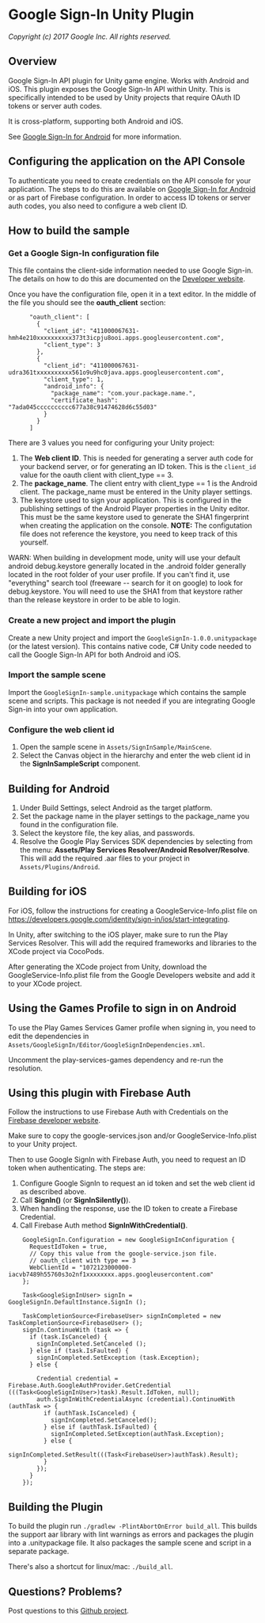# Google Sign-In Unity Plugin

_Copyright (c) 2017 Google Inc. All rights reserved._

## Overview

Google Sign-In API plugin for Unity game engine. Works with Android and iOS.
This plugin exposes the Google Sign-In API within Unity. This is specifically
intended to be used by Unity projects that require OAuth ID tokens or server
auth codes.

It is cross-platform, supporting both Android and iOS.

See [Google Sign-In for Android](https://developers.google.com/identity/sign-in/android/start)
for more information.

## Configuring the application on the API Console

To authenticate you need to create credentials on the API console for your
application. The steps to do this are available on
[Google Sign-In for Android](https://developers.google.com/identity/sign-in/android/start)
or as part of Firebase configuration.
In order to access ID tokens or server auth codes, you also need to configure
a web client ID.

## How to build the sample

### Get a Google Sign-In configuration file

This file contains the client-side information needed to use Google Sign-in.
The details on how to do this are documented on the [Developer website](https://developers.google.com/identity/sign-in/android/start-integrating#get-config).

Once you have the configuration file, open it in a text editor. In the middle
of the file you should see the **oauth_client** section:

```
      "oauth_client": [
        {
          "client_id": "411000067631-hmh4e210xxxxxxxxxx373t3icpju8ooi.apps.googleusercontent.com",
          "client_type": 3
        },
        {
          "client_id": "411000067631-udra361txxxxxxxxxx561o9u9hc0java.apps.googleusercontent.com",
          "client_type": 1,
          "android_info": {
            "package_name": "com.your.package.name.",
            "certificate_hash": "7ada045cccccccccc677a38c91474628d6c55d03"
          }
        }
      ]
```

There are 3 values you need for configuring your Unity project:

1. The **Web client ID**. This is needed for generating a server auth code for
   your backend server, or for generating an ID token. This is the `client_id`
   value for the oauth client with client_type == 3.
2. The **package_name**. The client entry with client_type == 1 is the
   Android client. The package_name must be entered in the Unity player settings.
3. The keystore used to sign your application. This is configured in the publishing settings of the Android Player properties in
   the Unity editor. This must be the same keystore used to generate
   the SHA1 fingerprint when creating the application on the console. **NOTE:**
   The configutation file does not reference the keystore, you need to keep track of
   this yourself.

WARN: When building in development mode, unity will use your default android debug.keystore generally located in the .android folder
generally located in the root folder of your user profile. If you can't find it, use "everything" search tool (freeware -- search for it on google)
to look for debug.keystore. You will need to use the SHA1 from that keystore rather than the release keystore in order to be able to login.

### Create a new project and import the plugin

Create a new Unity project and import the `GoogleSignIn-1.0.0.unitypackage` (or the latest version).
This contains native code, C# Unity code needed to call the Google Sign-In API for both Android and iOS.

### Import the sample scene

Import the `GoogleSignIn-sample.unitypackage` which contains the sample scene and
scripts. This package is not needed if you are integrating Google Sign-in into
your own application.

### Configure the web client id

1. Open the sample scene in `Assets/SignInSample/MainScene`.
2. Select the Canvas object in the hierarchy and enter the web client id
   in the **SignInSampleScript** component.

## Building for Android

1. Under Build Settings, select Android as the target platform.
2. Set the package name in the player settings to the package_name you found in
   the configuration file.
3. Select the keystore file, the key alias, and passwords.
4. Resolve the Google Play Services SDK dependencies by selecting from the menu:
   **Assets/Play Services Resolver/Android Resolver/Resolve**. This will add
   the required .aar files to your project in `Assets/Plugins/Android`.

## Building for iOS

For iOS, follow the instructions for creating a GoogleService-Info.plist file on
https://developers.google.com/identity/sign-in/ios/start-integrating.

In Unity, after switching to the iOS player, make sure to run the Play Services
Resolver. This will add the required frameworks and libraries to the XCode
project via CocoPods.

After generating the XCode project from Unity, download the GoogleService-Info.plist file
from the Google Developers website and add it to your XCode project.

## Using the Games Profile to sign in on Android

To use the Play Games Services Gamer profile when signing in, you need to edit the
dependencies in `Assets/GoogleSignIn/Editor/GoogleSignInDependencies.xml`.

Uncomment the play-services-games dependency and re-run the resolution.

## Using this plugin with Firebase Auth

Follow the instructions to use Firebase Auth with Credentials on the [Firebase developer website](https://firebase.google.com/docs/unity/setup).

Make sure to copy the google-services.json and/or GoogleService-Info.plist to your Unity project.

Then to use Google SignIn with Firebase Auth, you need to request an ID token when authenticating.
The steps are:

1. Configure Google SignIn to request an id token and set the web client id as described above.
2. Call **SignIn()** (or **SignInSilently()**).
3. When handling the response, use the ID token to create a Firebase Credential.
4. Call Firebase Auth method **SignInWithCredential()**.

```
    GoogleSignIn.Configuration = new GoogleSignInConfiguration {
      RequestIdToken = true,
      // Copy this value from the google-service.json file.
      // oauth_client with type == 3
      WebClientId = "1072123000000-iacvb7489h55760s3o2nf1xxxxxxxx.apps.googleusercontent.com"
    };

    Task<GoogleSignInUser> signIn = GoogleSignIn.DefaultInstance.SignIn ();

    TaskCompletionSource<FirebaseUser> signInCompleted = new TaskCompletionSource<FirebaseUser> ();
    signIn.ContinueWith (task => {
      if (task.IsCanceled) {
        signInCompleted.SetCanceled ();
      } else if (task.IsFaulted) {
        signInCompleted.SetException (task.Exception);
      } else {

        Credential credential = Firebase.Auth.GoogleAuthProvider.GetCredential (((Task<GoogleSignInUser>)task).Result.IdToken, null);
        auth.SignInWithCredentialAsync (credential).ContinueWith (authTask => {
          if (authTask.IsCanceled) {
            signInCompleted.SetCanceled();
          } else if (authTask.IsFaulted) {
            signInCompleted.SetException(authTask.Exception);
          } else {
            signInCompleted.SetResult(((Task<FirebaseUser>)authTask).Result);
          }
        });
      }
    });
```

## Building the Plugin

To build the plugin run `./gradlew -PlintAbortOnError build_all`. This builds the support aar
library with lint warnings as errors and packages the plugin into a .unitypackage file. It
also packages the sample scene and script in a separate package.

There's also a shortcut for linux/mac: `./build_all`.

## Questions? Problems?

Post questions to this [Github project](https://github.com/googlesamples/google-signin-unity).
